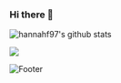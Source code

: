 ### Hi there 👋

![hannahf97's github stats](https://github-readme-stats.vercel.app/api?username=hannahf97&hide=stars&show_icons=true&theme=merko)


<!--
**hannahf97/hannahf97** is a ✨ _special_ ✨ repository because its `README.md` (this file) appears on your GitHub profile.

Here are some ideas to get you started:

- 🔭 I’m currently working on ...
- 🌱 I’m currently learning ...
- 👯 I’m looking to collaborate on ...
- 🤔 I’m looking for help with ...
- 💬 Ask me about ...
- 📫 How to reach me: ...
- 😄 Pronouns: ...
- ⚡ Fun fact: ...
-->
<img src="http://mazandi.herokuapp.com/api?handle={handle}&theme=warm"/>

![Footer](https://capsule-render.vercel.app/api?type=waving&color=auto&height=200&section=footer)
